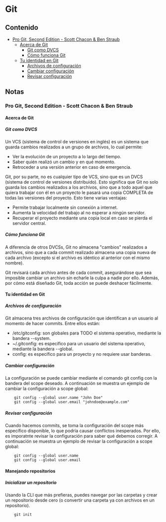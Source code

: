 # Git

## Contenido

 - [Pro Git, Second Edition - Scott Chacon & Ben Straub](#1)
   - [Acerca de Git](#1.1)
     - [Git como DVCS](#1.1.1)
     - [Cómo funciona Git](#1.1.2)
   - [Tu identidad en Git](#1.2)
     - [Archivos de configuración](#1.2.1)
     - [Cambiar configuración](#1.2.2)
     - [Revisar configuración](#1.2.3)

## Notas

<h3 id="1">Pro Git, Second Edition - Scott Chacon & Ben Straub</h3>

<h4 id="1.1">Acerca de Git</h4>

<h5 id="1.1.1">Git como DVCS</h5>

Un VCS (sistema de control de versiones en inglés) es un sistema que guarda cambios realizados a un grupo de archivos, lo cual permite:
 - Ver la evolución de un proyecto a lo largo del tiempo.
 - Saber quién realizó un cambio y en qué momento.
 - Retroceder a una versión anterior en caso de emergencia.

Git, por su parte, no es cualquier tipo de VCS, sino que es un DVCS (sistema de control de versiones distribuido). Esto significa que Git no solo guarda los cambios realizados a los archivos, sino que a todo aquel que quiera trabajar con él en un proyecto le pasará una copia COMPLETA de todas las versiones del proyecto. Esto tiene varias ventajas:
 - Permite trabajar localmente sin conexión a internet.
 - Aumenta la velocidad del trabajo al no esperar a ningún servidor.
 - Recuperar el proyecto mediante una copia local en caso se pierda el servidor central.

<h5 id="1.1.2">Cómo funciona Git</h5>

A diferencia de otros DVCSs, Git no almacena "cambios" realizados a archivos, sino que a cada commit realizado almacena una copia nueva de cada archivo (excepto si el archivo es idéntico al anterior con el mismo nombre).

Git revisará cada archivo antes de cada commit, asegurándose que sea imposible cambiar un archivo sin echarle la culpa a nadie por ello. Además, por cómo está diseñado Git, toda acción se puede deshacer fácilmente.

<h4 id="1.2">Tu identidad en Git</h4>

<h5 id="1.2.1">Archivos de configuración</h5>

Git almacena tres archivos de configuración que identifican a un usuario al momento de hacer commits. Entre ellos están:
 - /etc/gitconfig: son globales para TODO el sistema operativo, mediante la bandera --system.
 - ~/.gitconfig: es específico para un usuario del sistema operativo, mediante la bandera --global.
 - config: es específico para un proyecto y no requiere usar banderas.

<h5 id="1.2.2">Cambiar configuración</h5>

La configuración se puede cambiar mediante el comando git config con la bandera del scope deseado. A continuación se muestra un ejemplo de cambiar la configuración a scope global:

```
    git config --global user.name "John Doe"
    git config --global user.email "johndoe@example.com"
```

<h5 id="1.2.3">Revisar configuración</h5>

Cuando hacemos commits, se toma la configuración del scope más específico disponible, lo que podría causar conflictos inesperados. Por ello, es imporatnte revisar la configuración para saber qué debemos corregir. A continuación se muestra un ejemplo de revisar la configuración a scope global:

```
    git config --global user.name
    git config --global user.email
```

<h4>Manejando repositorios</h4>

<h5>Inicializar un repositorio</h5>

Usando la CLI que más prefieras, puedes navegar por las carpetas y crear un repositorio desde cero (o convertir una carpeta ya con archivos en un repositorio).

```
    git init
```